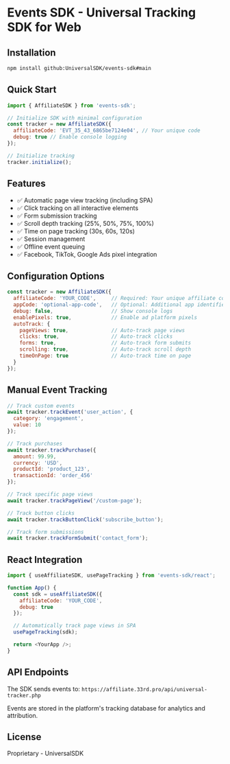 # Events SDK - Universal Tracking SDK for Web

## Installation

```bash
npm install github:UniversalSDK/events-sdk#main
```

## Quick Start

```javascript
import { AffiliateSDK } from 'events-sdk';

// Initialize SDK with minimal configuration
const tracker = new AffiliateSDK({
  affiliateCode: 'EVT_35_43_6865be7124e04', // Your unique code
  debug: true // Enable console logging
});

// Initialize tracking
tracker.initialize();
```

## Features

- ✅ Automatic page view tracking (including SPA)
- ✅ Click tracking on all interactive elements
- ✅ Form submission tracking
- ✅ Scroll depth tracking (25%, 50%, 75%, 100%)
- ✅ Time on page tracking (30s, 60s, 120s)
- ✅ Session management
- ✅ Offline event queuing
- ✅ Facebook, TikTok, Google Ads pixel integration

## Configuration Options

```javascript
const tracker = new AffiliateSDK({
  affiliateCode: 'YOUR_CODE',     // Required: Your unique affiliate code
  appCode: 'optional-app-code',   // Optional: Additional app identifier
  debug: false,                   // Show console logs
  enablePixels: true,             // Enable ad platform pixels
  autoTrack: {
    pageViews: true,              // Auto-track page views
    clicks: true,                 // Auto-track clicks
    forms: true,                  // Auto-track form submits
    scrolling: true,              // Auto-track scroll depth
    timeOnPage: true              // Auto-track time on page
  }
});
```

## Manual Event Tracking

```javascript
// Track custom events
await tracker.trackEvent('user_action', {
  category: 'engagement',
  value: 10
});

// Track purchases
await tracker.trackPurchase({
  amount: 99.99,
  currency: 'USD',
  productId: 'product_123',
  transactionId: 'order_456'
});

// Track specific page views
await tracker.trackPageView('/custom-page');

// Track button clicks
await tracker.trackButtonClick('subscribe_button');

// Track form submissions
await tracker.trackFormSubmit('contact_form');
```

## React Integration

```javascript
import { useAffiliateSDK, usePageTracking } from 'events-sdk/react';

function App() {
  const sdk = useAffiliateSDK({
    affiliateCode: 'YOUR_CODE',
    debug: true
  });

  // Automatically track page views in SPA
  usePageTracking(sdk);

  return <YourApp />;
}
```

## API Endpoints

The SDK sends events to: `https://affiliate.33rd.pro/api/universal-tracker.php`

Events are stored in the platform's tracking database for analytics and attribution.

## License

Proprietary - UniversalSDK